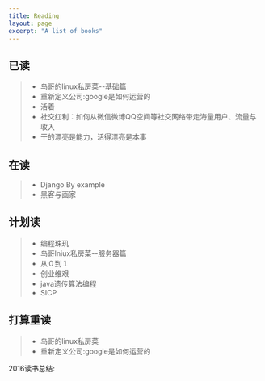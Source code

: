 ```yaml
---
title: Reading
layout: page
excerpt: "A list of books" 
---
```


## 已读

> - 鸟哥的linux私房菜--基础篇
> - 重新定义公司:google是如何运营的
> - 活着
> - 社交红利：如何从微信微博QQ空间等社交网络带走海量用户、流量与收入
> - 干的漂亮是能力，活得漂亮是本事

## 在读
> - Django By example
> - 黑客与画家

## 计划读 
> - 编程珠玑
> - 鸟哥lniux私房菜--服务器篇
> - 从０到１
> - 创业维艰
> - java遗传算法编程
> - SICP

## 打算重读
> - 鸟哥的linux私房菜
> - 重新定义公司:google是如何运营的

2016读书总结: 
